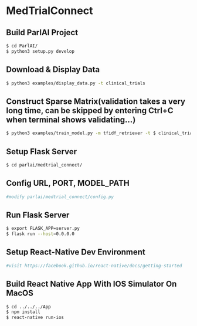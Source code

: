 # MedTrialConnect
## Build ParlAI Project
```bash
$ cd ParlAI/
$ python3 setup.py develop
```
## Download & Display Data
```bash
$ python3 examples/display_data.py -t clinical_trials
```
## Construct Sparse Matrix(validation takes a very long time, can be skipped by entering Ctrl+C when terminal shows validating...)
```bash
$ python3 examples/train_model.py -m tfidf_retriever -t $ clinical_trials -mf MODEL_PATH -dt train:ordered -eps 1
```
## Setup Flask Server
```bash
$ cd parlai/medtrial_connect/
```
## Config URL, PORT, MODEL_PATH
```bash
#modify parlai/medtrial_connect/config.py
```
## Run Flask Server
```bash
$ export FLASK_APP=server.py
$ flask run --host=0.0.0.0
```
## Setup React-Native Dev Environment
```bash
#visit https://facebook.github.io/react-native/docs/getting-started
```
## Build React Native App With IOS Simulator On MacOS
```bash
$ cd ../../../App
$ npm install
$ react-native run-ios
```